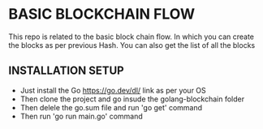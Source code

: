 # BASIC BLOCKCHAIN FLOW

This repo is related to the basic block chain flow. In which you can create the blocks as per previous Hash. You can also get the list of all the blocks

## INSTALLATION SETUP

- Just install the Go https://go.dev/dl/ link as per your OS
- Then clone the project and go insude the golang-blockchain folder
- Then delele the go.sum file and run 'go get' command
- Then run 'go run main.go' command
